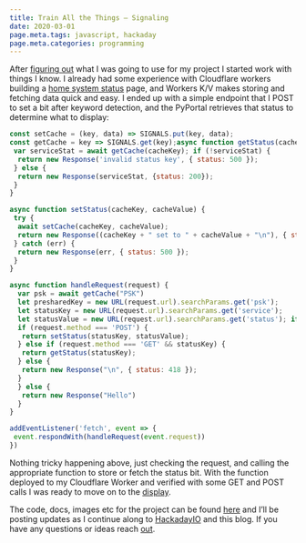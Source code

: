 ```yaml
---
title: Train All the Things — Signaling
date: 2020-03-01
page.meta.tags: javascript, hackaday
page.meta.categories: programming
---
```


After [figuring out](https://burningdaylight.io/posts/train-all-the-things-planning/) what I was going to use for my
project I started work with things I know. I already had some experience with Cloudflare workers building
a [home system status](https://burningdaylight.io/posts/system-status-observer/) page, and Workers K/V makes storing and
fetching data quick and easy. I ended up with a simple endpoint that I POST to set a bit after keyword detection, and
the PyPortal retrieves that status to determine what to display:

```javascript
const setCache = (key, data) => SIGNALS.put(key, data);
const getCache = key => SIGNALS.get(key);async function getStatus(cacheKey) {
 var serviceStat = await getCache(cacheKey); if (!serviceStat) {
  return new Response('invalid status key', { status: 500 });
 } else {
  return new Response(serviceStat, {status: 200});
 }
}

async function setStatus(cacheKey, cacheValue) {
 try {
  await setCache(cacheKey, cacheValue);
  return new Response((cacheKey + " set to " + cacheValue + "\n"), { status: 200 });
 } catch (err) {
  return new Response(err, { status: 500 });
 }
}

async function handleRequest(request) {
  var psk = await getCache("PSK")
  let presharedKey = new URL(request.url).searchParams.get('psk');
  let statusKey = new URL(request.url).searchParams.get('service');
  let statusValue = new URL(request.url).searchParams.get('status'); if (presharedKey === psk) {
  if (request.method === 'POST') {
   return setStatus(statusKey, statusValue);
  } else if (request.method === 'GET' && statusKey) {
   return getStatus(statusKey);
  } else {
   return new Response("\n", { status: 418 });
  }
  } else {
   return new Response("Hello")
  }
}

addEventListener('fetch', event => {
 event.respondWith(handleRequest(event.request))
})
```

Nothing tricky happening above, just checking the request, and calling the appropriate function to store or fetch the
status bit. With the function deployed to my Cloudflare Worker and verified with some GET and POST calls I was ready to
move on to the [display](https://burningdaylight.io/posts/train-all-the-things-display/).

The code, docs, images etc for the project can be found [here](https://github.com/n0mn0m/on-air) and I’ll be posting
updates as I continue along to [HackadayIO](https://hackaday.io/project/170228-on-air) and this blog. If you have any
questions or ideas reach [out](mailto:alexander.hagerman@icloud.com).
